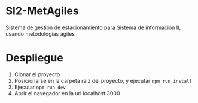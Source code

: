 # SI2-MetAgiles

Sistema de gestión de estacionamiento para Sistema de información II, usando metodologías ágiles

# Despliegue

1. Clonar el proyecto
1. Posicionarse en la carpeta raíz del proyecto, y ejecutar `npm run install`
1. Ejecutar `npm run dev`
1. Abrir el navegador en la url localhost:3000
